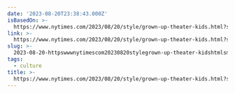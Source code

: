 ```yaml
---
date: '2023-08-20T23:38:43.000Z'
isBasedOn: >-
  https://www.nytimes.com/2023/08/20/style/grown-up-theater-kids.html?smid=nytcore-ios-share&referringSource=articleShare
link: >-
  https://www.nytimes.com/2023/08/20/style/grown-up-theater-kids.html?smid=nytcore-ios-share&referringSource=articleShare
slug: >-
  2023-08-20-httpswwwnytimescom20230820stylegrown-up-theater-kidshtmlsmidnytcore-ios-shareandreferringsourcearticleshare
tags:
  - culture
title: >-
  https://www.nytimes.com/2023/08/20/style/grown-up-theater-kids.html?smid=nytcore-ios-share&referringSource=articleShare
---
```


